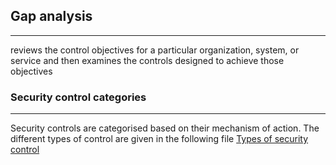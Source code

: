 
## **Gap analysis**
---
reviews the control objectives for a particular organization, system, or service and then examines the controls designed to achieve those objectives


### Security control categories 
---
Security controls are categorised based on their mechanism of action.
The different types of control are given in the following file 
[Types of security control](Types%20of%20security%20control.md)